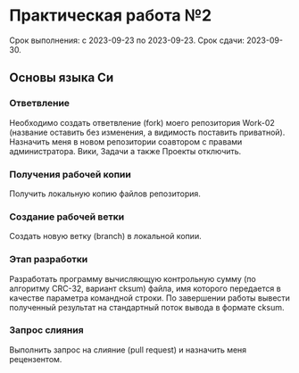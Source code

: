 # Практическая работа №2
Срок выполнения: с 2023-09-23 по 2023-09-23. 
Срок сдачи: 2023-09-30.

## Основы языка Си

### Ответвление
Необходимо создать ответвление (fork) моего репозитория Work-02 (название
оставить без изменения, а видимость поставить приватной). Назначить меня в
новом репозитории соавтором с правами администратора. Вики, Задачи а также
Проекты отключить.

### Получения рабочей копии
Получить локальную копию файлов репозитория.

### Создание рабочей ветки
Создать новую ветку (branch) в локальной копии.

### Этап разработки
Разработать программу вычисляющую контрольную сумму (по алгоритму CRC-32, 
вариант cksum) файла, имя которого передается в качестве параметра 
командной строки. По завершении работы вывести полученный результат на 
стандартный поток вывода в формате cksum.

### Запрос слияния
Выполнить запрос на слияние (pull request) и назначить меня рецензентом.

